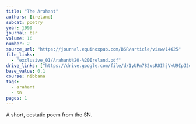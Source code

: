 ```yaml
---
title: "The Arahant"
authors: [ireland]
subcat: poetry
year: 1999
journal: bsr
volume: 16
number: 2
source_url: "https://journal.equinoxpub.com/BSR/article/view/14625"
file_links:
  - "exclusive_01/Arahant%20-%20Ireland.pdf"
drive_links: ["https://drive.google.com/file/d/1yUPm782usR0IhjVvU9IpJ2qFcLKE5P7v/view?usp=drivesdk"]
base_value: 0.1
course: nibbana
tags:
  - arahant
  - sn
pages: 1
---
```


A short, ecstatic poem from the SN.
